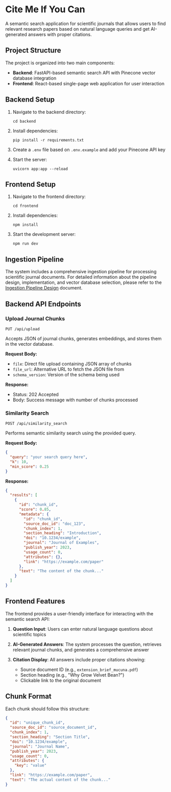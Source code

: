 # Cite Me If You Can

A semantic search application for scientific journals that allows users to find relevant research papers based on natural language queries and get AI-generated answers with proper citations.

## Project Structure

The project is organized into two main components:

- **Backend**: FastAPI-based semantic search API with Pinecone vector database integration
- **Frontend**: React-based single-page web application for user interaction

## Backend Setup

1. Navigate to the backend directory:
   ```
   cd backend
   ```

2. Install dependencies:
   ```
   pip install -r requirements.txt
   ```

3. Create a `.env` file based on `.env.example` and add your Pinecone API key

4. Start the server:
   ```
   uvicorn app:app --reload
   ```

## Frontend Setup

1. Navigate to the frontend directory:
   ```
   cd frontend
   ```

2. Install dependencies:
   ```
   npm install
   ```

3. Start the development server:
   ```
   npm run dev
   ```

## Ingestion Pipeline

The system includes a comprehensive ingestion pipeline for processing scientific journal documents. For detailed information about the pipeline design, implementation, and vector database selection, please refer to the [Ingestion Pipeline Design](./ingestion_pipeline_design.md) document.

## Backend API Endpoints

### Upload Journal Chunks

```
PUT /api/upload
```

Accepts JSON of journal chunks, generates embeddings, and stores them in the vector database.

**Request Body:**
- `file`: Direct file upload containing JSON array of chunks
- `file_url`: Alternative URL to fetch the JSON file from
- `schema_version`: Version of the schema being used

**Response:**
- Status: 202 Accepted
- Body: Success message with number of chunks processed

### Similarity Search

```
POST /api/similarity_search
```

Performs semantic similarity search using the provided query.

**Request Body:**
```json
{
  "query": "your search query here",
  "k": 10,
  "min_score": 0.25
}
```

**Response:**
```json
{
  "results": [
    {
      "id": "chunk_id",
      "score": 0.85,
      "metadata": {
        "id": "chunk_id",
        "source_doc_id": "doc_123",
        "chunk_index": 1,
        "section_heading": "Introduction",
        "doi": "10.1234/example",
        "journal": "Journal of Examples",
        "publish_year": 2023,
        "usage_count": 0,
        "attributes": {},
        "link": "https://example.com/paper"
      },
      "text": "The content of the chunk..."
    }
  ]
}
```

## Frontend Features

The frontend provides a user-friendly interface for interacting with the semantic search API:

1. **Question Input**: Users can enter natural language questions about scientific topics

2. **AI-Generated Answers**: The system processes the question, retrieves relevant journal chunks, and generates a comprehensive answer

3. **Citation Display**: All answers include proper citations showing:
   - Source document ID (e.g., `extension_brief_mucuna.pdf`)
   - Section heading (e.g., "Why Grow Velvet Bean?")
   - Clickable link to the original document

## Chunk Format

Each chunk should follow this structure:

```json
{
  "id": "unique_chunk_id",
  "source_doc_id": "source_document_id",
  "chunk_index": 1,
  "section_heading": "Section Title",
  "doi": "10.1234/example",
  "journal": "Journal Name",
  "publish_year": 2023,
  "usage_count": 0,
  "attributes": {
    "key": "value"
  },
  "link": "https://example.com/paper",
  "text": "The actual content of the chunk..."
}
```
